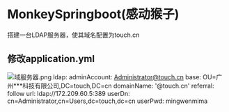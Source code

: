 # MonkeySpringboot(感动猴子)
搭建一台LDAP服务器，使其域名配置为touch.cn

##

## 修改application.yml
![域服务器.png](http://blog.dahouzi.cn/blog/picture/域服务器.png?imageView/2/w/800)
ldap:
    adminAccount: Administrator@touch.cn
    base: OU=广州***科技有限公司,DC=touch,DC=cn
    domainName: '@touch.cn'
    referral: follow
    url: ldap://172.209.60.5:389
    userDn: cn=Administrator,cn=Users,dc=touch,dc=cn
    userPwd: mingwenmima